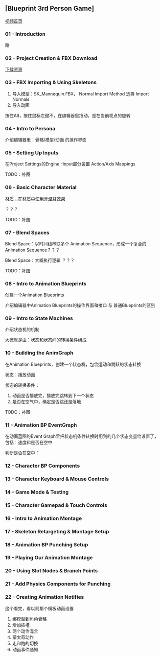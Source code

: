 ## [Blueprint 3rd Person Game]

[视频首页](https://docs.unrealengine.com/latest/INT/Videos/PLZlv_N0_O1ga0IoRrpI4xkX4qmCrhGu56/hRO82u1phyw/index.html)

### 01 - Introduction
略

### 02 - Project Creation & FBX Download
[下载资源](https://wiki.unrealengine.com/File:ThirdPerson_FBX.zip)

### 03 - FBX Importing & Using Skeletons
1. 导入模型：SK_Mannequin.FBX， Normal Import Method 选择 Import Normals
2. 导入动画

按住Alt，按住鼠标左键不，在编辑器里拖动，是在当前视点的旋转

### 04 - Intro to Persona
介绍编辑器里：骨骼/模型/动画 的操作界面

### 05 - Setting Up Inputs
在Project Settings的Engine -Input部分设置 Action/Axis Mappings

TODO：补图

### 06 - Basic Character Material
[材质 - 在材质中使用菲涅耳效果](https://docs.unrealengine.com/latest/CHN/Engine/Rendering/Materials/HowTo/Fresnel/index.html)

？？？

TODO：补图

### 07 - Blend Spaces
Blend Space：以时间线串联多个 Animation Sequence，形成一个复合的 Animation Sequence？？？

Blend Space：大概执行逻辑 ？？？

TODO：补图

### 08 - Intro to Animation Blueprints
创建一个Animation Blueprints

介绍编辑器中Animation Blueprints的操作界面和接口 与 普通Blueprints的区别

### 09 - Intro to State Machines
介绍状态机的机制

大概就是由：状态和状态间的转换条件组成

### 10 - Building the AnimGraph
在Animation Blueprints，创建一个状态机，包含运动和跳跃的状态转换

状态：播放动画

状态的转换条件：
1. 动画是否播放完，播放完跳转到下一个状态
2. 是否在空气中，确定是否跳还是落地

TODO：补图

### 11 - Animation BP EventGraph
在动画蓝图的Event Graph里把状态机条件转换时用到的几个状态变量给设置了，包括：速度和是否在空中

判断是否在空中：

### 12 - Character BP Components
### 13 - Character Keyboard & Mouse Controls
### 14 - Game Mode & Testing
### 15 - Character Gamepad & Touch Controls
### 16 - Intro to Animation Montage
### 17 - Skeleton Retargeting & Montage Setup
### 18 - Animation BP Punching Setup
### 19 - Playing Our Animation Montage
### 20 - Using Slot Nodes & Branch Points
### 21 - Add Physics Components for Punching
### 22 - Creating Animation Notifies

这个看完，看以前那个横板动画设置
1. 绑模型到角色骨骼
2. 增加插槽
3. 两个动作混合
4. 蒙太奇动作
5. 走和跑的切换
6. 动画事件通知
